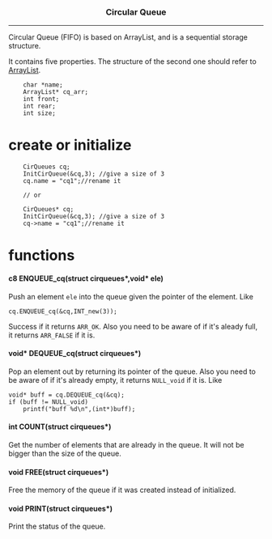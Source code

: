 <h3 align="center">Circular Queue</h3>

---

<p align="left">Circular Queue (FIFO) is based on ArrayList, and is a sequential storage structure.</p>

It contains five properties. The structure of the second one should refer to [ArrayList](arraylist.md).
```clike
	char *name;
	ArrayList* cq_arr;
	int front;
	int rear;
	int size;
```

# create or initialize
```clike
    CirQueues cq;
    InitCirQueue(&cq,3); //give a size of 3
    cq.name = "cq1";//rename it

    // or

    CirQueues* cq;
    InitCirQueue(&cq,3); //give a size of 3
    cq->name = "cq1";//rename it
```

# functions

#### c8 ENQUEUE_cq(struct cirqueues*,void* ele)

Push an element `ele` into the queue given the pointer of the element. Like
```clike
cq.ENQUEUE_cq(&cq,INT_new(3));
```
Success if it returns `ARR_OK`. Also you need to be aware of if it's aleady full, it returns `ARR_FALSE` if it is.

#### void* DEQUEUE_cq(struct cirqueues*)

Pop an element out by returning its pointer of the queue. Also you need to be aware of if it's already empty, it returns `NULL_void` if it is. Like
```clike
void* buff = cq.DEQUEUE_cq(&cq);
if (buff != NULL_void)
    printf("buff %d\n",(int*)buff);
```
#### int COUNT(struct cirqueues*)

Get the number of elements that are already in the queue. It will not be bigger than the size of the queue.

#### void FREE(struct cirqueues*)

Free the memory of the queue if it was created instead of initialized.

#### void PRINT(struct cirqueues*)

Print the status of the queue.
